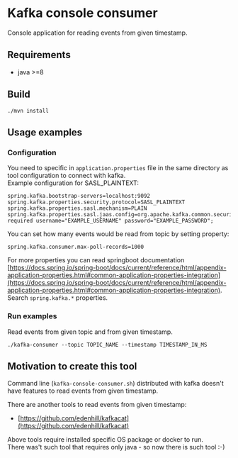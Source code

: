 # Kafka console consumer

Console application for reading events from given timestamp.

## Requirements
* java >=8

## Build
`./mvn install`

## Usage examples

### Configuration

You need to specific in `application.properties` file in the same directory as tool configuration to connect with kafka.  
Example configuration for SASL_PLAINTEXT:  
```
spring.kafka.bootstrap-servers=localhost:9092
spring.kafka.properties.security.protocol=SASL_PLAINTEXT
spring.kafka.properties.sasl.mechanism=PLAIN
spring.kafka.properties.sasl.jaas.config=org.apache.kafka.common.security.plain.PlainLoginModule required username="EXAMPLE_USERNAME" password="EXAMPLE_PASSWORD";
```

You can set how many events would be read from topic by setting property:
```
spring.kafka.consumer.max-poll-records=1000
```

For more properties you can read springboot documentation [https://docs.spring.io/spring-boot/docs/current/reference/html/appendix-application-properties.html#common-application-properties-integration](https://docs.spring.io/spring-boot/docs/current/reference/html/appendix-application-properties.html#common-application-properties-integration).  
Search `spring.kafka.*` properties.

### Run examples

Read events from given topic and from given timestamp.
```
./kafka-consumer --topic TOPIC_NAME --timestamp TIMESTAMP_IN_MS
```

## Motivation to create this tool

Command line (`kafka-console-consumer.sh`) distributed with kafka doesn't have features to read events from given timestamp.  

There are another tools to read events from given timestamp:  
* [https://github.com/edenhill/kafkacat](https://github.com/edenhill/kafkacat)

Above tools require installed specific OS package or docker to run.  
There was't such tool that requires only java - so now there is such tool :-)